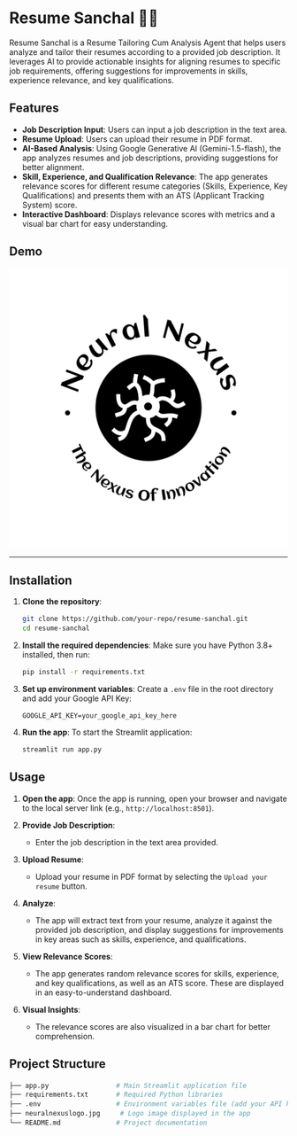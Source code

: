 
# Resume Sanchal 🤖📄

Resume Sanchal is a Resume Tailoring Cum Analysis Agent that helps users analyze and tailor their resumes according to a provided job description. It leverages AI to provide actionable insights for aligning resumes to specific job requirements, offering suggestions for improvements in skills, experience relevance, and key qualifications.

## Features

- **Job Description Input**: Users can input a job description in the text area.
- **Resume Upload**: Users can upload their resume in PDF format.
- **AI-Based Analysis**: Using Google Generative AI (Gemini-1.5-flash), the app analyzes resumes and job descriptions, providing suggestions for better alignment.
- **Skill, Experience, and Qualification Relevance**: The app generates relevance scores for different resume categories (Skills, Experience, Key Qualifications) and presents them with an ATS (Applicant Tracking System) score.
- **Interactive Dashboard**: Displays relevance scores with metrics and a visual bar chart for easy understanding.

## Demo

![Logo](./neuralnexuslogo.jpg)

---

## Installation

1. **Clone the repository**:
    ```bash
    git clone https://github.com/your-repo/resume-sanchal.git
    cd resume-sanchal
    ```

2. **Install the required dependencies**:
    Make sure you have Python 3.8+ installed, then run:
    ```bash
    pip install -r requirements.txt
    ```

3. **Set up environment variables**:
    Create a `.env` file in the root directory and add your Google API Key:
    ```env
    GOOGLE_API_KEY=your_google_api_key_here
    ```

4. **Run the app**:
    To start the Streamlit application:
    ```bash
    streamlit run app.py
    ```

## Usage

1. **Open the app**:
   Once the app is running, open your browser and navigate to the local server link (e.g., `http://localhost:8501`).
   
2. **Provide Job Description**:
   - Enter the job description in the text area provided.

3. **Upload Resume**:
   - Upload your resume in PDF format by selecting the `Upload your resume` button.

4. **Analyze**:
   - The app will extract text from your resume, analyze it against the provided job description, and display suggestions for improvements in key areas such as skills, experience, and qualifications.

5. **View Relevance Scores**:
   - The app generates random relevance scores for skills, experience, and key qualifications, as well as an ATS score. These are displayed in an easy-to-understand dashboard.

6. **Visual Insights**:
   - The relevance scores are also visualized in a bar chart for better comprehension.

## Project Structure

```bash
├── app.py                 # Main Streamlit application file
├── requirements.txt       # Required Python libraries
├── .env                   # Environment variables file (add your API key here)
├── neuralnexuslogo.jpg     # Logo image displayed in the app
└── README.md              # Project documentation
